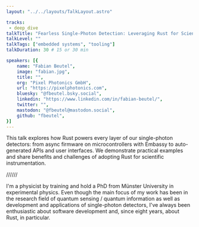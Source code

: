 ```yaml
---
layout: "../../layouts/TalkLayout.astro"

tracks: 
 - deep_dive
talkTitle: "Fearless Single-Photon Detection: Leveraging Rust for Scientific Instruments"
talkLevel: ""
talkTags: ["embedded systems", "tooling"]
talkDuration: 30 # 15 or 30 min

speakers: [{
    name: "Fabian Beutel",
    image: "fabian.jpg",
    title: "",
    org: "Pixel Photonics GmbH",
    url: "https://pixelphotonics.com",
    bluesky: "@fbeutel.bsky.social",
    linkedin: "https://www.linkedin.com/in/fabian-beutel/",
    twitter: "",
    mastodon: "@fbeutel@mastodon.social",
    github: "fbeutel",
}]
---
```


This talk explores how Rust powers every layer of our single-photon detectors: from async firmware on microcontrollers with Embassy to auto-generated APIs and user interfaces. We demonstrate practical examples and share benefits and challenges of adopting Rust for scientific instrumentation.

////// <!-- sepatator between abstract and bio -->

I'm a physicist by training and hold a PhD from Münster University in experimental physics. Even though the main focus of my work has been in the research field of quantum sensing / quantum information as well as development and applications of single-photon detectors, I've always been enthusiastic about software development and, since eight years, about Rust, in particular.


